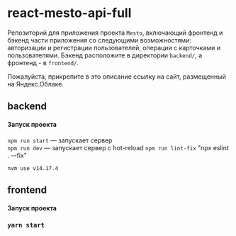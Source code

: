 # react-mesto-api-full
Репозиторий для приложения проекта `Mesto`, включающий фронтенд и бэкенд части приложения со следующими возможностями: авторизации и регистрации пользователей, операции с карточками и пользователями. Бэкенд расположите в директории `backend/`, а фронтенд - в `frontend/`. 
  
Пожалуйста, прикрепите в это описание ссылку на сайт, размещенный на Яндекс.Облаке.


## backend
#### Запуск проекта

`npm run start` — запускает сервер   
`npm run dev` — запускает сервер с hot-reload
`npm run lint-fix` "npx eslint . --fix"


`nvm use v14.17.4`


## frontend
#### Запуск проекта
### `yarn start`
